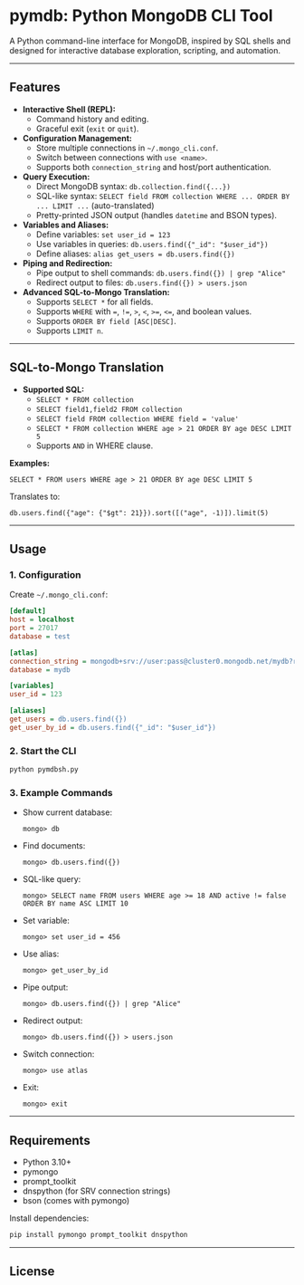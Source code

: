 # pymdb: Python MongoDB CLI Tool

A Python command-line interface for MongoDB, inspired by SQL shells and designed for interactive database exploration, scripting, and automation.

---

## Features

- **Interactive Shell (REPL):**
  - Command history and editing.
  - Graceful exit (`exit` or `quit`).
- **Configuration Management:**
  - Store multiple connections in `~/.mongo_cli.conf`.
  - Switch between connections with `use <name>`.
  - Supports both `connection_string` and host/port authentication.
- **Query Execution:**
  - Direct MongoDB syntax: `db.collection.find({...})`
  - SQL-like syntax: `SELECT field FROM collection WHERE ... ORDER BY ... LIMIT ...` (auto-translated)
  - Pretty-printed JSON output (handles `datetime` and BSON types).
- **Variables and Aliases:**
  - Define variables: `set user_id = 123`
  - Use variables in queries: `db.users.find({"_id": "$user_id"})`
  - Define aliases: `alias get_users = db.users.find({})`
- **Piping and Redirection:**
  - Pipe output to shell commands: `db.users.find({}) | grep "Alice"`
  - Redirect output to files: `db.users.find({}) > users.json`
- **Advanced SQL-to-Mongo Translation:**
  - Supports `SELECT *` for all fields.
  - Supports `WHERE` with `=`, `!=`, `>`, `<`, `>=`, `<=`, and boolean values.
  - Supports `ORDER BY field [ASC|DESC]`.
  - Supports `LIMIT n`.

---

## SQL-to-Mongo Translation

- **Supported SQL:**
  - `SELECT * FROM collection`
  - `SELECT field1,field2 FROM collection`
  - `SELECT field FROM collection WHERE field = 'value'`
  - `SELECT * FROM collection WHERE age > 21 ORDER BY age DESC LIMIT 5`
  - Supports `AND` in WHERE clause.

**Examples:**
```
SELECT * FROM users WHERE age > 21 ORDER BY age DESC LIMIT 5
```
Translates to:
```
db.users.find({"age": {"$gt": 21}}).sort([("age", -1)]).limit(5)
```

---

## Usage

### 1. Configuration

Create `~/.mongo_cli.conf`:

```ini
[default]
host = localhost
port = 27017
database = test

[atlas]
connection_string = mongodb+srv://user:pass@cluster0.mongodb.net/mydb?retryWrites=true&w=majority
database = mydb

[variables]
user_id = 123

[aliases]
get_users = db.users.find({})
get_user_by_id = db.users.find({"_id": "$user_id"})
```

### 2. Start the CLI

```sh
python pymdbsh.py
```

### 3. Example Commands

- Show current database:
  ```
  mongo> db
  ```
- Find documents:
  ```
  mongo> db.users.find({})
  ```
- SQL-like query:
  ```
  mongo> SELECT name FROM users WHERE age >= 18 AND active != false ORDER BY name ASC LIMIT 10
  ```
- Set variable:
  ```
  mongo> set user_id = 456
  ```
- Use alias:
  ```
  mongo> get_user_by_id
  ```
- Pipe output:
  ```
  mongo> db.users.find({}) | grep "Alice"
  ```
- Redirect output:
  ```
  mongo> db.users.find({}) > users.json
  ```
- Switch connection:
  ```
  mongo> use atlas
  ```
- Exit:
  ```
  mongo> exit
  ```

---

## Requirements

- Python 3.10+
- pymongo
- prompt_toolkit
- dnspython (for SRV connection strings)
- bson (comes with pymongo)

Install dependencies:
```sh
pip install pymongo prompt_toolkit dnspython
```

---

## License